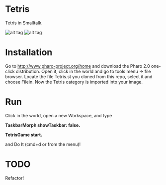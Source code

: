 Tetris
======

Tetris in Smalltalk.

![alt tag](https://raw.github.com/paoloboschini/tetris/master/screen1.png)
![alt tag](https://raw.github.com/paoloboschini/tetris/master/screen2.png)

Installation
======

Go to http://www.pharo-project.org/home and download the Pharo 2.0 one-click distribution.
Open it, click in the world and go to tools menu -> file browser.
Locate the file Tetris.st you cloned from this repo, select it and choose Filein.
Now the Tetris category is imported into your image.

Run
======

Click in the world, open a new Workspace, and type

**TaskbarMorph showTaskbar: false.**

**TetrisGame start.**

and Do It (cmd+d or from the menu)!

TODO
======

Refactor!